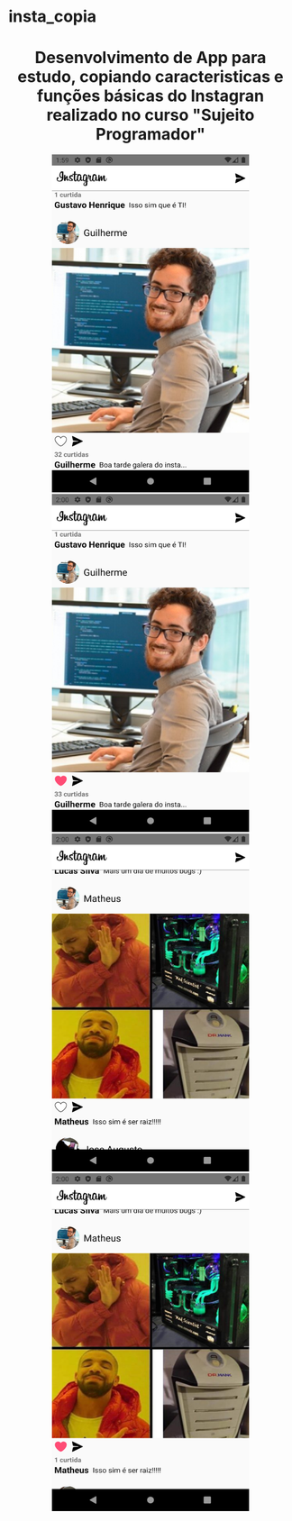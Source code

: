 # insta_copia
<div align="center">
<h1 align="center">Desenvolvimento de App para estudo, copiando caracteristicas e funções básicas do Instagran realizado no curso "Sujeito Programador"</h1>
</div>
<div align="center">
  <img src="./src/git/Screenshot_1645667992.png" height ="600" width="350">
  <img src="./src/git/Screenshot_1645668006.png" height ="600" width="350">
  <img src="./src/git/Screenshot_1645668021.png" height ="600" width="350">
  <img src="./src/git/Screenshot_1645668026.png" height ="600" width="350">
</div>
